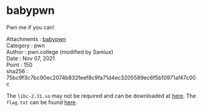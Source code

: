 # babypwn

Pwn me if you can!

Attachments : [babypwn](https://github.com/samiux/CTF/raw/main/pwn/babypwn/babypwn)  
Category    : pwn  
Author      : pwn.college (modified by Samiux)  
Date        : Nov 07, 2021  
Point       : 150  
sha256      : 75bc9f3c7bc90ec2074b832feef8c9fa71d4ec3205589ec6f5b10971af47c00c  

The ```libc-2.31.so``` may not be required and can be downloaded at [here](https://github.com/samiux/CTF/raw/main/pwn/babypwn/libc-2.31.so).  The ```flag.txt``` can be found [here](https://github.com/samiux/CTF/raw/main/pwn/babypwn/flag.txt).

